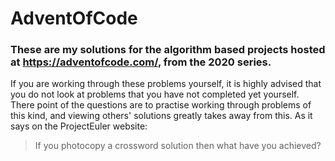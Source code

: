 # AdventOfCode

### These are my solutions for the algorithm based projects hosted at https://adventofcode.com/, from the 2020 series.

If you are working through these problems yourself, it is highly advised that you do not look at problems that you have not completed yet yourself. There point of the questions are to practise working through problems of this kind, and viewing others' solutions greatly takes away from this. As it says on the ProjectEuler website:
> If you photocopy a crossword solution then what have you achieved?
